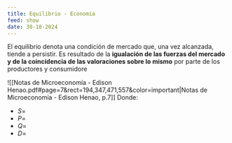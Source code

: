 ```yaml
---
title: Equilibrio - Economia
feed: show
date: 30-10-2024
---
```


El equilibrio denota una condición de mercado que, una vez alcanzada, tiende a persistir. Es resultado de la **igualación de las fuerzas del mercado y de la coincidencia de las valoraciones sobre lo mismo** por parte de los productores y consumidore

![[Notas de Microeconomía - Edison Henao.pdf#page=7&rect=194,347,471,557&color=important|Notas de Microeconomía - Edison Henao, p.7]]
Donde:
- $S =$  
- $P =$  
- $Q=$ 
- $D=$
